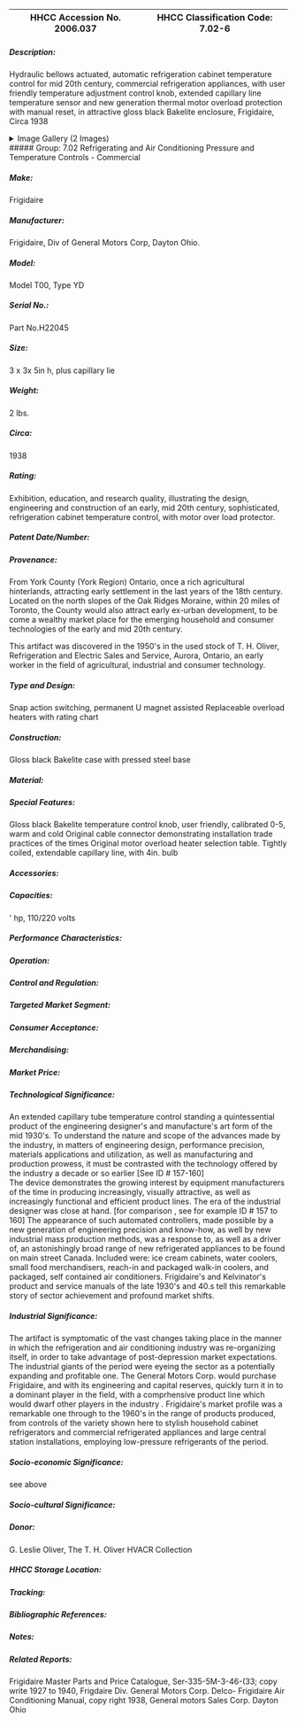 | **HHCC Accession No. 2006.037** |**HHCC Classification Code:  7.02-6**|
| ----------- | ----------- |
##### Description:
Hydraulic bellows actuated, automatic refrigeration cabinet temperature control for mid 20th century, commercial refrigeration appliances, with user friendly temperature adjustment control knob, extended capillary line temperature sensor and new generation thermal motor overload protection with manual reset, in attractive gloss black Bakelite enclosure, Frigidaire, Circa 1938


<details>
	<summary>Image Gallery (2 Images)</summary>
<div class="gallery gallery-wrapper--full" contenteditable="false" data-is-empty="false" data-translation="Add images" data-columns="6">
<figure class="gallery__item"><a href="#DOMAIN_NAME#gallery/7.02-6.jpg" data-size="2148x1011"><img src="#DOMAIN_NAME#gallery/7.02-6-thumbnail.jpg" alt=""></a></figure>
<figure class="gallery__item"><a href="#DOMAIN_NAME#gallery/7.02-6a.jpg" data-size="1886x1692"><img src="#DOMAIN_NAME#gallery/7.02-6a-thumbnail.jpg" alt=""></a></figure>
</div>
</details>
##### Group:
7.02 Refrigerating and Air Conditioning Pressure and Temperature Controls - Commercial

##### Make:
Frigidaire

##### Manufacturer:
Frigidaire, Div of General Motors Corp, Dayton Ohio.

##### Model:
Model T00, Type YD

##### Serial No.:
Part No.H22045

##### Size:
3 x 3x 5in h, plus capillary lie

##### Weight:
2 lbs.

##### Circa:
1938

##### Rating:
Exhibition, education, and research quality, illustrating the design, engineering and construction of an early, mid 20th century, sophisticated, refrigeration cabinet temperature control, with motor over load protector.

##### Patent Date/Number:


##### Provenance:
From York County (York Region) Ontario, once a rich agricultural hinterlands, attracting early settlement in the last years of the 18th century. Located on the north slopes of the Oak Ridges Moraine, within 20 miles of Toronto, the County would also attract early ex-urban development, to be come a wealthy market place for the emerging household and consumer technologies of the early and mid 20th century. 

This artifact was discovered in the 1950's in the used stock of T. H. Oliver, Refrigeration and Electric Sales and Service, Aurora, Ontario, an early worker in the field of agricultural, industrial and consumer technology.

##### Type and Design:
Snap action switching, permanent U magnet assisted
Replaceable overload heaters with rating chart

##### Construction:
Gloss black Bakelite case with pressed steel base

##### Material:


##### Special Features:
Gloss black Bakelite temperature control knob, user friendly, calibrated 0-5, warm and cold
Original cable connector demonstrating installation trade practices of the times 
Original motor overload heater selection table.
Tightly coiled, extendable capillary line, with 4in. bulb

##### Accessories:


##### Capacities:
' hp, 110/220 volts

##### Performance Characteristics:


##### Operation:


##### Control and Regulation:


##### Targeted Market Segment:


##### Consumer Acceptance:


##### Merchandising:


##### Market Price:


##### Technological Significance:
An extended capillary tube temperature control standing a quintessential product of the engineering designer's and manufacture's art form of the mid 1930's. 
To understand the nature and scope of the advances made by the industry, in matters of engineering design, performance precision, materials applications and utilization, as well as manufacturing and production prowess, it must be contrasted with the technology offered by the industry a decade or so earlier [See  ID # 157-160]  
The device demonstrates the growing interest by equipment manufacturers of the time in producing increasingly, visually attractive, as well as increasingly functional and efficient product lines. The era of the industrial designer was close at hand. [for comparison , see for example ID # 157 to 160]
The appearance of such automated controllers, made possible by a new generation of engineering precision and know-how, as well by  new industrial mass production methods, was a response to, as well as a driver of, an astonishingly broad range of new refrigerated appliances to be found on main street Canada. Included were: ice cream cabinets, water coolers, small food merchandisers, reach-in and packaged walk-in coolers, and packaged, self contained air conditioners. Frigidaire's and Kelvinator's product and service manuals of the late 1930's and 40.s tell this remarkable story of sector achievement and profound market shifts.

##### Industrial Significance:
The artifact is symptomatic of the vast changes taking place in the manner in which the refrigeration and air conditioning industry was re-organizing itself, in order to take advantage of post-depression market expectations. The industrial giants of the period were eyeing the sector as a potentially expanding and profitable one. The General Motors Corp. would purchase Frigidaire, and with its engineering and capital reserves, quickly turn it in to a dominant player in the field, with a comprhensive product line which would dwarf other players in the industry .
Frigidaire's market profile was a remarkable one through to the 1960's in the range of products produced, from controls of the variety shown here to stylish household cabinet refrigerators and commercial refrigerated appliances and large central station installations, employing low-pressure refrigerants of the period.

##### Socio-economic Significance:
see above

##### Socio-cultural Significance:


##### Donor:
G. Leslie Oliver, The T. H. Oliver HVACR Collection

##### HHCC Storage Location:


##### Tracking:


##### Bibliographic References:


##### Notes:


##### Related Reports:
Frigidaire Master Parts and Price Catalogue, Ser-335-5M-3-46-(33; copy write 1927 to 1940, Frigdaire Div. General Motors Corp. 
Delco- Frigidaire Air Conditioning Manual, copy right 1938, General motors Sales Corp. Dayton Ohio

